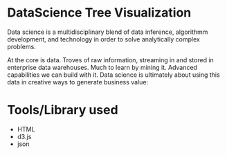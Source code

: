 # DataScience Tree Visualization

Data science is a multidisciplinary blend of data inference, algorithmm development, and technology in order to solve analytically complex problems.

At the core is data. Troves of raw information, streaming in and stored in enterprise data warehouses. Much to learn by mining it. Advanced capabilities we can build with it. Data science is ultimately about using this data in creative ways to generate business value:

# Tools/Library used

 - HTML
 - d3.js
 - json
